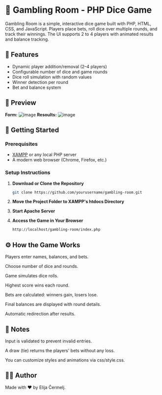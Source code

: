 # 🎲 Gambling Room - PHP Dice Game

Gambling Room is a simple, interactive dice game built with PHP, HTML, CSS, and JavaScript. Players place bets, roll dice over multiple rounds, and track their winnings. The UI supports 2 to 4 players with animated results and balance tracking.

## 🧰 Features

- Dynamic player addition/removal (2–4 players)
- Configurable number of dice and game rounds
- Dice roll simulation with random values
- Winner detection per round
- Bet and balance system

## 📸 Preview
**Form:**
![image](https://github.com/user-attachments/assets/c8f838fe-3a39-42a6-9fa0-84de9c900c8f)
**Resoults:**
![image](https://github.com/user-attachments/assets/44676ada-2e55-45dd-bbd4-ec3e295a389e)



## 🚀 Getting Started

### Prerequisites

- [XAMPP](https://www.apachefriends.org/index.html) or any local PHP server
- A modern web browser (Chrome, Firefox, etc.)

### Setup Instructions

1. **Download or Clone the Repository**

   ```bash
   git clone https://github.com/yourusername/gambling-room.git
2. **Move the Project Folder to XAMPP's htdocs Directory**
3. **Start Apache Server**
4. **Access the Game in Your Browser**
   ```bash
   http://localhost/gambling-room/index.php

## ⚙️ How the Game Works

Players enter names, balances, and bets.

Choose number of dice and rounds.

Game simulates dice rolls.

Highest score wins each round.

Bets are calculated: winners gain, losers lose.

Final balances are displayed with round details.

Automatic redirection after results.

## 📌 Notes
Input is validated to prevent invalid entries.

A draw (tie) returns the players' bets without any loss.

You can customize styles and animations via css/style.css.

## 🧑‍💻 Author
Made with ❤️ by Elija Čermelj.
